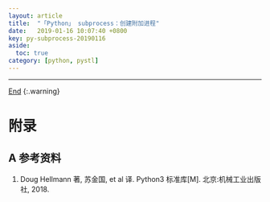 ```yaml
---
layout: article
title:  "「Python」 subprocess：创建附加进程"
date:   2019-01-16 10:07:40 +0800
key: py-subprocess-20190116
aside:
  toc: true
category: [python, pystl]
---
```

<span id='head'></span>  



-------------------  
[End](#head)
{:.warning}  



# 附录
## A 参考资料
1. Doug Hellmann 著, 苏金国, et al 译. Python3 标准库[M]. 北京:机械工业出版社, 2018.
